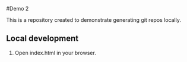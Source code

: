 #Demo 2

This is a repository created to demonstrate generating git repos locally.

## Local development

1. Open index.html in your browser.